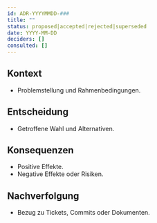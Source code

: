 ```yaml
---
id: ADR-YYYYMMDD-###
title: ""
status: proposed|accepted|rejected|superseded
date: YYYY-MM-DD
deciders: []
consulted: []
---
```


## Kontext
- Problemstellung und Rahmenbedingungen.

## Entscheidung
- Getroffene Wahl und Alternativen.

## Konsequenzen
- Positive Effekte.
- Negative Effekte oder Risiken.

## Nachverfolgung
- Bezug zu Tickets, Commits oder Dokumenten.

